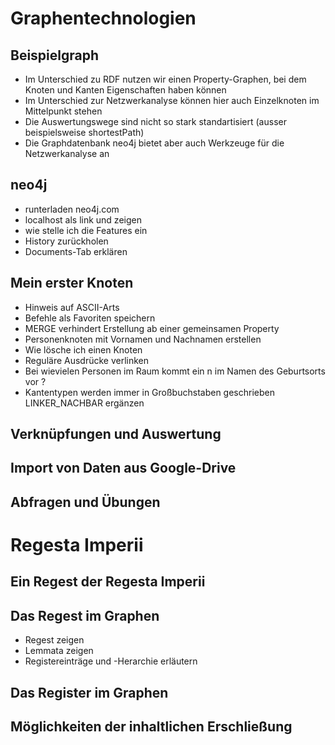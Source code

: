# Graphentechnologien


## Beispielgraph
- Im Unterschied zu RDF nutzen wir einen Property-Graphen, bei dem Knoten und Kanten Eigenschaften haben können
- Im Unterschied zur Netzwerkanalyse können hier auch Einzelknoten im Mittelpunkt stehen
- Die Auswertungswege sind nicht so stark standartisiert (ausser beispielsweise shortestPath)
- Die Graphdatenbank neo4j bietet aber auch Werkzeuge für die Netzwerkanalyse an

## neo4j
- runterladen neo4j.com
- localhost als link und zeigen
- wie stelle ich die Features ein
- History zurückholen
- Documents-Tab erklären


## Mein erster Knoten
- Hinweis auf ASCII-Arts
- Befehle als Favoriten speichern
- MERGE verhindert Erstellung ab einer gemeinsamen Property
- Personenknoten mit Vornamen und Nachnamen erstellen
- Wie lösche ich einen Knoten
- Reguläre Ausdrücke verlinken
- Bei wievielen Personen im Raum kommt ein n im Namen des Geburtsorts vor ?
- Kantentypen werden immer in Großbuchstaben geschrieben LINKER_NACHBAR ergänzen


## Verknüpfungen und Auswertung

## Import von Daten aus Google-Drive

## Abfragen und Übungen



# Regesta Imperii

## Ein Regest der Regesta Imperii

## Das Regest im Graphen
- Regest zeigen
- Lemmata zeigen
- Registereinträge und -Herarchie erläutern

## Das Register im Graphen
## Möglichkeiten der inhaltlichen Erschließung
